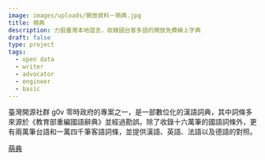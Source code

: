 ```yaml
---
image: images/uploads/開放資料－萌典.jpg
title: 萌典
description: 力挺臺灣本地語言，收錄國台客多語的開放免費線上字典
draft: false
type: project
tags:
  - open data
  - writer
  - advocator
  - engineer
  - basic
---
```

臺灣開源社群 g0v 零時政府的專案之一，是一部數位化的漢語詞典，其中詞條多來源於《教育部重編國語辭典》並經過勘誤。除了收錄十六萬筆的國語詞條外，更有兩萬筆台語和一萬四千筆客語詞條，並提供漢語、英語、法語以及德語的對照。

[萌典](https://www.moedict.tw/%E8%90%8C)